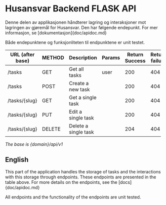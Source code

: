 # Husansvar Backend FLASK API
Denne delen av applikasjonen håndterer lagring og interaksjoner mot lagringen av gjøremål for Husansvar.
Den har følgende endepunkt. For mer informasjon, se [dokumentasjon]{doc/apidoc.md}

Både endepunktene og funksjonliteten til endpunktene er unit testet.



| URL (after base) | METHOD | Description          | Params | Return Success | Return failure |
| ---------------- | ------ | -------------------- | ------ | -------------- | -------------- |
| /tasks           | GET    | Get all tasks        | user   | 200            | 404            |
| /tasks           | POST   | Create a new task    |        | 200            | 404            |
| /tasks/{slug}    | GET    | Get a single task    |        | 200            | 404            |
| /tasks/{slug}    | PUT    | Edit a single task   |        | 200            | 404            |
| /tasks/{slug}    | DELETE | Delete a single task |        | 204            | 404            |

*The base is {domain}/api/v1*

## English
This part of the application handles the storage of tasks and the interactions with this storage through endpoints.
These endpoints are presented in the table above. For more details on the endpoints, see the [docs]{doc/apidoc.md}

All endpoints and the functionality of the endpoints are unit tested.

